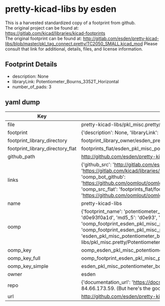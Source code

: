 # pretty-kicad-libs by esden  
This is a harvested standardized copy of a footprint from github.  
The original project can be found at:  
https://gitlab.com/kicad/libraries/kicad-footprints  
The original footprint can be found at:
http://gitlab.com/esden/pretty-kicad-libs/blob/master/pkl_tag_connect.pretty/TC2050_SMALL.kicad_mod
Please consult that link for additional, details, files, and license information.  
## Footprint Details
* description: None  
* libraryLink: Potentiometer_Bourns_3352T_Horizontal  
* number_of_pads: 3  
## yaml dump  
| Key | Value |  
| --- | --- |  
| file | pretty-kicad-libs/pkl_misc.pretty/Potentiometer_Bourns_3352T_Horizontal.kicad_mod |  
| footprint | {'description': None, 'libraryLink': 'Potentiometer_Bourns_3352T_Horizontal', 'number_of_pads': 3} |  
| footprint_library_directory | footprint_library_owner/esden_pretty-kicad-libs |  
| footprint_library_directory_flat | footprints_flat/esden_pkl_misc_potentiometer_bourns_3352t_horizontal/working |  
| github_path | http://github.com/esden/pretty-kicad-libs/blob/master/pkl_misc.pretty/Potentiometer_Bourns_3352T_Horizontal.kicad_mod |  
| links | {'github_src': 'http://gitlab.com/esden/pretty-kicad-libs/blob/master/pkl_tag_connect.pretty/TC2050_SMALL.kicad_mod', 'github_src_repo': 'https://gitlab.com/kicad/libraries/kicad-footprints', 'oomp_bot': 'footprints/esden_pkl_misc_potentiometer_bourns_3352t_horizontal/working', 'oomp_bot_github': 'https://github.com/oomlout/oomlout_oomp_footprint_bot/tree/main/footprints/esden_pkl_misc_potentiometer_bourns_3352t_horizontal/working', 'oomp_src_flat': 'footprints_flat/footprints_flat/esden_pkl_misc_potentiometer_bourns_3352t_horizontal/working', 'oomp_src_flat_github': 'https://github.com/oomlout/oomlout_oomp_footprint_src/tree/main/footprints_flat/esden_pkl_misc_potentiometer_bourns_3352t_horizontal/working'} |  
| name | pretty-kicad-libs |  
| oomp | {'footprint_name': 'potentiometer_bourns_3352t_horizontal', 'library_name': 'pkl_misc', 'md5': 'd0e93f0a1d808196db0f44ceb938f7c8', 'md5_10': 'd0e93f0a1d', 'md5_5': 'd0e93', 'md5_6': 'd0e93f', 'oomp_key': 'oomp_esden_pkl_misc_potentiometer_bourns_3352t_horizontal', 'oomp_key_extra': 'oomp_footprint_esden_pkl_misc_potentiometer_bourns_3352t_horizontal', 'oomp_key_full': 'oomp_footprint_esden_pkl_misc_potentiometer_bourns_3352t_horizontal_d0e93f', 'oomp_key_simple': 'esden_pkl_misc_potentiometer_bourns_3352t_horizontal', 'original_filename': 'pretty-kicad-libs/pkl_misc.pretty/Potentiometer_Bourns_3352T_Horizontal.kicad_mod', 'owner_name': 'esden'} |  
| oomp_key | oomp_esden_pkl_misc_potentiometer_bourns_3352t_horizontal |  
| oomp_key_full | oomp_footprint_esden_pkl_misc_potentiometer_bourns_3352t_horizontal |  
| oomp_key_simple | esden_pkl_misc_potentiometer_bourns_3352t_horizontal |  
| owner | esden |  
| repo | {'documentation_url': 'https://docs.github.com/rest/overview/resources-in-the-rest-api#rate-limiting', 'message': "API rate limit exceeded for 84.66.173.59. (But here's the good news: Authenticated requests get a higher rate limit. Check out the documentation for more details.)"} |  
| url | http://github.com/esden/pretty-kicad-libs |  

